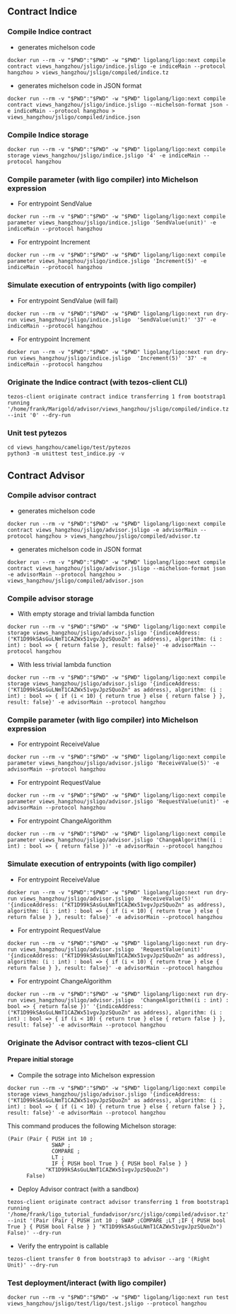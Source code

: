 ## Contract Indice

### Compile Indice contract 
- generates michelson code 
```
docker run --rm -v "$PWD":"$PWD" -w "$PWD" ligolang/ligo:next compile contract views_hangzhou/jsligo/indice.jsligo -e indiceMain --protocol hangzhou > views_hangzhou/jsligo/compiled/indice.tz
```
- generates michelson code in JSON format
```
docker run --rm -v "$PWD":"$PWD" -w "$PWD" ligolang/ligo:next compile contract views_hangzhou/jsligo/indice.jsligo --michelson-format json -e indiceMain --protocol hangzhou > views_hangzhou/jsligo/compiled/indice.json
```

### Compile Indice storage
```
docker run --rm -v "$PWD":"$PWD" -w "$PWD" ligolang/ligo:next compile storage views_hangzhou/jsligo/indice.jsligo '4' -e indiceMain --protocol hangzhou
```

### Compile parameter (with ligo compiler) into Michelson expression

- For entrypoint SendValue
```
docker run --rm -v "$PWD":"$PWD" -w "$PWD" ligolang/ligo:next compile parameter views_hangzhou/jsligo/indice.jsligo 'SendValue(unit)' -e indiceMain --protocol hangzhou
```
- For entrypoint Increment
```
docker run --rm -v "$PWD":"$PWD" -w "$PWD" ligolang/ligo:next compile parameter views_hangzhou/jsligo/indice.jsligo 'Increment(5)' -e indiceMain --protocol hangzhou
```

### Simulate execution of entrypoints (with ligo compiler)

- For entrypoint SendValue (will fail)
```
docker run --rm -v "$PWD":"$PWD" -w "$PWD" ligolang/ligo:next run dry-run views_hangzhou/jsligo/indice.jsligo  'SendValue(unit)' '37' -e indiceMain --protocol hangzhou
```

- For entrypoint Increment
```
docker run --rm -v "$PWD":"$PWD" -w "$PWD" ligolang/ligo:next run dry-run views_hangzhou/jsligo/indice.jsligo  'Increment(5)' '37' -e indiceMain --protocol hangzhou
```

### Originate the Indice contract (with tezos-client CLI)
```
tezos-client originate contract indice transferring 1 from bootstrap1 running '/home/frank/Marigold/advisor/views_hangzhou/jsligo/compiled/indice.tz' --init '0' --dry-run
```


### Unit test pytezos
```
cd views_hangzhou/cameligo/test/pytezos
python3 -m unittest test_indice.py -v
```


## Contract Advisor

### Compile advisor contract 
- generates michelson code
```
docker run --rm -v "$PWD":"$PWD" -w "$PWD" ligolang/ligo:next compile contract views_hangzhou/jsligo/advisor.jsligo -e advisorMain --protocol hangzhou > views_hangzhou/jsligo/compiled/advisor.tz
```
- generates michelson code in JSON format
```
docker run --rm -v "$PWD":"$PWD" -w "$PWD" ligolang/ligo:next compile contract views_hangzhou/jsligo/advisor.jsligo --michelson-format json -e advisorMain --protocol hangzhou > views_hangzhou/jsligo/compiled/advisor.json
```

### Compile advisor storage

- With empty storage and trivial lambda function
```
docker run --rm -v "$PWD":"$PWD" -w "$PWD" ligolang/ligo:next compile storage views_hangzhou/jsligo/advisor.jsligo '{indiceAddress: ("KT1D99kSAsGuLNmT1CAZWx51vgvJpzSQuoZn" as address), algorithm: (i : int) : bool => { return false }, result: false}' -e advisorMain --protocol hangzhou
```

- With less trivial lambda function
```
docker run --rm -v "$PWD":"$PWD" -w "$PWD" ligolang/ligo:next compile storage views_hangzhou/jsligo/advisor.jsligo '{indiceAddress: ("KT1D99kSAsGuLNmT1CAZWx51vgvJpzSQuoZn" as address), algorithm: (i : int) : bool => { if (i < 10) { return true } else { return false } }, result: false}' -e advisorMain --protocol hangzhou
```

### Compile parameter (with ligo compiler) into Michelson expression

- For entrypoint ReceiveValue
```
docker run --rm -v "$PWD":"$PWD" -w "$PWD" ligolang/ligo:next compile parameter views_hangzhou/jsligo/advisor.jsligo 'ReceiveValue(5)' -e advisorMain --protocol hangzhou
```
- For entrypoint RequestValue
```
docker run --rm -v "$PWD":"$PWD" -w "$PWD" ligolang/ligo:next compile parameter views_hangzhou/jsligo/advisor.jsligo 'RequestValue(unit)' -e advisorMain --protocol hangzhou
```
- For entrypoint ChangeAlgorithm
```
docker run --rm -v "$PWD":"$PWD" -w "$PWD" ligolang/ligo:next compile parameter views_hangzhou/jsligo/advisor.jsligo 'ChangeAlgorithm((i : int) : bool => { return false })' -e advisorMain --protocol hangzhou
```


### Simulate execution of entrypoints (with ligo compiler)

- For entrypoint ReceiveValue
```
docker run --rm -v "$PWD":"$PWD" -w "$PWD" ligolang/ligo:next run dry-run views_hangzhou/jsligo/advisor.jsligo  'ReceiveValue(5)' '{indiceAddress: ("KT1D99kSAsGuLNmT1CAZWx51vgvJpzSQuoZn" as address), algorithm: (i : int) : bool => { if (i < 10) { return true } else { return false } }, result: false}' -e advisorMain --protocol hangzhou
```

- For entrypoint RequestValue
```
docker run --rm -v "$PWD":"$PWD" -w "$PWD" ligolang/ligo:next run dry-run views_hangzhou/jsligo/advisor.jsligo  'RequestValue(unit)' '{indiceAddress: ("KT1D99kSAsGuLNmT1CAZWx51vgvJpzSQuoZn" as address), algorithm: (i : int) : bool => { if (i < 10) { return true } else { return false } }, result: false}' -e advisorMain --protocol hangzhou
```

- For entrypoint ChangeAlgorithm
```
docker run --rm -v "$PWD":"$PWD" -w "$PWD" ligolang/ligo:next run dry-run views_hangzhou/jsligo/advisor.jsligo  'ChangeAlgorithm((i : int) : bool => { return false })' '{indiceAddress: ("KT1D99kSAsGuLNmT1CAZWx51vgvJpzSQuoZn" as address), algorithm: (i : int) : bool => { if (i < 10) { return true } else { return false } }, result: false}' -e advisorMain --protocol hangzhou
```

### Originate the Advisor contract with tezos-client CLI

#### Prepare initial storage 

- Compile the sotrage into Michelson expression
```
docker run --rm -v "$PWD":"$PWD" -w "$PWD" ligolang/ligo:next compile storage views_hangzhou/jsligo/advisor.jsligo '{indiceAddress: ("KT1D99kSAsGuLNmT1CAZWx51vgvJpzSQuoZn" as address), algorithm: (i : int) : bool => { if (i < 10) { return true } else { return false } }, result: false}' -e advisorMain --protocol hangzhou
```

This command produces the following Michelson storage:
```
(Pair (Pair { PUSH int 10 ;
              SWAP ;
              COMPARE ;
              LT ;
              IF { PUSH bool True } { PUSH bool False } }
            "KT1D99kSAsGuLNmT1CAZWx51vgvJpzSQuoZn")
      False)
```

- Deploy Advisor contract (with a sandbox)

```
tezos-client originate contract advisor transferring 1 from bootstrap1  running '/home/frank/ligo_tutorial_fundadvisor/src/jsligo/compiled/advisor.tz' --init '(Pair (Pair { PUSH int 10 ; SWAP ;COMPARE ;LT ;IF { PUSH bool True } { PUSH bool False } } "KT1D99kSAsGuLNmT1CAZWx51vgvJpzSQuoZn") False)' --dry-run
```

- Verify the entrypoint is callable
```
tezos-client transfer 0 from bootstrap3 to advisor --arg '(Right Unit)' --dry-run
```

### Test deployment/interact (with ligo compiler)
```
docker run --rm -v "$PWD":"$PWD" -w "$PWD" ligolang/ligo:next run test views_hangzhou/jsligo/test/ligo/test.jsligo --protocol hangzhou
```